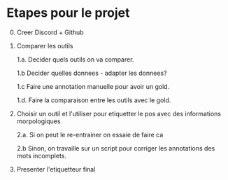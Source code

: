 # Etapes pour le projet
0. Creer Discord + Github

1) Comparer les outils

	1.a. Decider quels outils on va comparer.

 	1.b Decider quelles donnees - adapter les donnees?

	1.c Faire une annotation manuelle pour avoir un gold. 

	1.d. Faire la comparaison entre les outils avec le gold.

2) Choisir un outil et l'utiliser pour etiquetter le pos avec des informations morpologiques

	2.a.  Si on peut le re-entrainer on essaie de faire ca 
	
	2.b Sinon, on travaille sur un script pour corriger les annotations des mots incomplets. 
    
3) Presenter l'etiquetteur final 